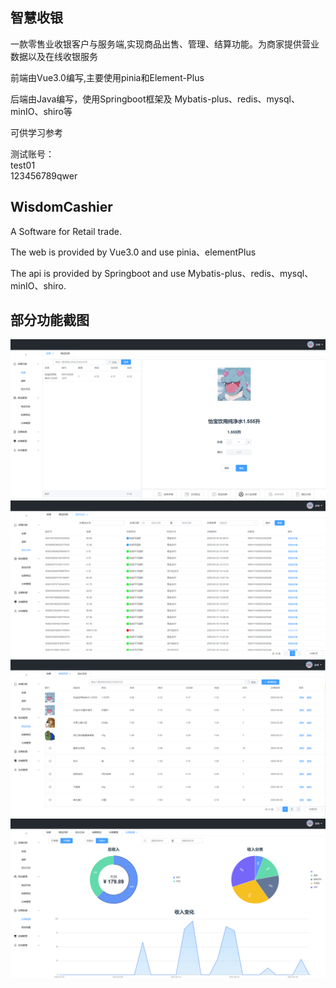## 智慧收银
一款零售业收银客户与服务端,实现商品出售、管理、结算功能。为商家提供营业数据以及在线收银服务

前端由Vue3.0编写,主要使用pinia和Element-Plus

后端由Java编写，使用Springboot框架及 Mybatis-plus、redis、mysql、minIO、shiro等

可供学习参考


测试账号：\
    test01\
    123456789qwer

## WisdomCashier

A Software for Retail trade.

The web is provided by Vue3.0 and use pinia、elementPlus

The api is provided by Springboot and use Mybatis-plus、redis、mysql、minIO、shiro.


## 部分功能截图
![img.png](img.png)
![img_1.png](img_1.png)
![img_2.png](img_2.png)
![img_3.png](img_3.png)